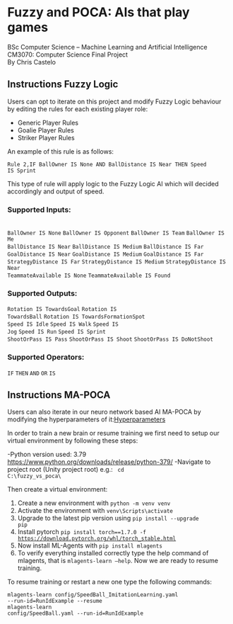 # Fuzzy and POCA: AIs that play games
BSc Computer Science – Machine Learning and Artificial Intelligence
<br>CM3070: Computer Science Final Project
<br>By Chris Castelo

## Instructions Fuzzy Logic
Users can opt to iterate on this project and modify Fuzzy Logic behaviour by editing the rules for each existing player role:
-	Generic Player Rules
-	Goalie Player Rules
-	Striker Player Rules

An example of this rule is as follows:

<code>Rule 2,IF BallOwner IS None AND BallDistance IS Near THEN Speed IS Sprint</code>

This type of rule will apply logic to the Fuzzy Logic AI which will decided accordingly and output of speed.

### Supported Inputs:
<br>
<code>BallOwner IS None</code>
<code>BallOwner IS Opponent</code>
<code>BallOwner IS Team</code>
<code>BallOwner IS Me</code>
<br>
<code>BallDistance IS Near</code>
<code>BallDistance IS Medium</code>
<code>BallDistance IS Far</code>
<br>
<code>GoalDistance IS Near</code>
<code>GoalDistance IS Medium</code>
<code>GoalDistance IS Far</code>
<br>
<code>StrategyDistance IS Far</code>
<code>StrategyDistance IS Medium</code>
<code>StrategyDistance IS Near</code>
<br>
<code>TeammateAvailable IS None</code>
<code>TeammateAvailable IS Found</code>

### Supported Outputs:
<code>Rotation IS TowardsGoal</code>
<code>Rotation IS TowardsBall</code>
<code>Rotation IS TowardsFormationSpot</code>
<br>
<code>Speed IS Idle</code>
<code>Speed IS Walk</code>
<code>Speed IS Jog</code>
<code>Speed IS Run</code>
<code>Speed IS Sprint</code>
<br>
<code>ShootOrPass IS Pass</code>
<code>ShootOrPass IS Shoot</code>
<code>ShootOrPass IS DoNotShoot</code>

### Supported Operators:
<code>IF</code>
<code>THEN</code>
<code>AND</code>
<code>OR</code>
<code>IS</code>


## Instructions MA-POCA

Users can also iterate in our neuro network based AI MA-POCA by modifying the hyperparameters of it:[Hyperparameters](https://github.com/ChrisCastelo/fuzzy_vs_poca/blob/main/config/SpeedBall.yaml)

In order to train a new brain or resume training we first need to setup our virtual environment by following these steps:

-Python version used: 3.79 https://www.python.org/downloads/release/python-379/
-Navigate to project root (Unity project root) e.g.: <code> cd C:\fuzzy_vs_poca\ </code>

Then create a virtual environment:

1.	Create a new environment with <code>python -m venv venv</code>
2.	Activate the environment with <code>venv\Scripts\activate</code>
3.	Upgrade to the latest pip version using <code>pip install --upgrade pip</code>
4.	Install pytorch 
<code>pip install torch==1.7.0 -f https://download.pytorch.org/whl/torch_stable.html</code>
5.	Now install ML-Agents with <code>pip install mlagents</code>
6.	To verify everything installed correctly type the help command of mlagents, that is <code>mlagents-learn –help</code>. Now we are ready to resume training.

To resume training or restart a new one type the following commands:

<code>mlagents-learn config/SpeedBall_ImitationLearning.yaml --run-id=RunIdExample --resume</code> 
<br>
<code>mlagents-learn config/SpeedBall.yaml --run-id=RunIdExample</code>

